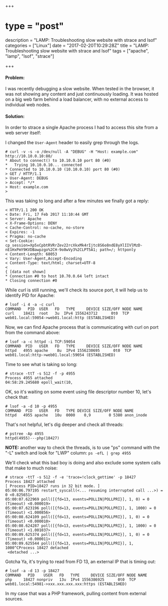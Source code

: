+++
# type = "post"
description = "LAMP: Troubleshooting slow website with strace and lsof"
categories = ["Linux"]
date = "2017-02-20T10:29:28Z"
title = "LAMP: Troubleshooting slow website with strace and lsof"
tags = ["apache", "lamp", "lsof", "strace"]

+++

#### Problem:

I was recently debugging a slow website. When tested in the browser, it was not showing any content and just continuously loading.
It was hosted on a big web farm behind a load balancer, with no external access to individual web nodes.

#### Solution:

In order to strace a single Apache process I had to access this site from a web server itself:

I changed the `User-Agent` header to easily grep through the logs.

```
# curl -v -s -o /dev/null -A "DEBUG" -H "Host: example.com" http://10.10.0.10:80/
* About to connect() to 10.10.0.10 port 80 (#0)
*   Trying 10.10.0.10... connected
* Connected to 10.10.0.10 (10.10.0.10) port 80 (#0)
> GET / HTTP/1.1
> User-Agent: DEBUG
> Accept: */*
> Host: example.com
>
```

This was taking to long and after a few minutes we finally got a reply:

```
< HTTP/1.1 200 OK
< Date: Fri, 17 Feb 2017 11:10:44 GMT
< Server: Apache
< X-Frame-Options: DENY
< Cache-Control: no-cache, no-store
< Expires: -1
< Pragma: no-cache
< Set-Cookie: cp_session=Xp5xCpbtRVRrZev22rcXkxMk4rIjtc8S6o8ndE8yXlIIVlMzD-nE1HxPmY9KVDBawpzgo%2CH-9o8wVy3%2CLPT5A1; path=/; httponly
< Content-Length: 68053
< Vary: User-Agent,Accept-Encoding
< Content-Type: text/html; charset=UTF-8
<
{ [data not shown]
* Connection #0 to host 10.70.0.64 left intact
* Closing connection #0
```

While curl is still running, we'll check its source port, it will help us to identify PID for Apache:

```
# lsof -i 4 -a -c curl
COMMAND   PID  USER   FD   TYPE     DEVICE SIZE/OFF NODE NAME
curl    18421  root   3u  IPv4 1556243712      0t0  TCP web01.local:59054->web01.local:http (ESTABLISHED)
```

Now, we can find Apache process that is communicating with curl on port from the command above:

```
# lsof -a -c httpd -i TCP:59054
COMMAND  PID   USER   FD   TYPE     DEVICE SIZE/OFF NODE NAME
httpd   4955 apache    8u  IPv4 1556230695      0t0  TCP web01.local:http->web01.local:59054 (ESTABLISHED)
```

Time to see what is taking so long:

```
# strace -ttT -s 512 -f -p 4955
Process 4955 attached
04:58:29.245680 epoll_wait(10,
```

OK, so it's waiting on some event using file descriptor number 10, let's check that:

```
# lsof -a -d 10 -p 4955
COMMAND  PID   USER   FD   TYPE DEVICE SIZE/OFF NODE NAME
httpd   4955 apache   10u  0000    0,9        0 5380 anon_inode
```

That's not helpful, let's dig deeper and check all threads:

```
# pstree -Ap 4955
httpd(4955)---php(18427)
```
**NOTE:** another way to check the threads, is to use "ps" command with the "-L" switch and look for "LWP" column: `ps -efL | grep 4955`

We'll check what this bad boy is doing and also exclude some system calls that make to much noise:

```
# strace -ttT -s 512 -f -e 'trace=!clock_gettime' -p 18427
Process 18427 attached
[ Process PID=18427 runs in 32 bit mode. ]
05:00:06.797195 restart_syscall(<... resuming interrupted call ...>) = 0 <0.825651>
05:00:07.622969 poll([{fd=13, events=POLLIN|POLLPRI}], 1, 0) = 0 (Timeout) <0.000019>
05:00:07.623196 poll([{fd=13, events=POLLIN|POLLPRI}], 1, 1000) = 0 (Timeout) <1.000856>
05:00:08.624109 poll([{fd=13, events=POLLIN|POLLPRI}], 1, 0) = 0 (Timeout) <0.000010>
05:00:08.624287 poll([{fd=13, events=POLLIN|POLLPRI}], 1, 1000) = 0 (Timeout) <1.001037>
05:00:09.625374 poll([{fd=13, events=POLLIN|POLLPRI}], 1, 0) = 0 (Timeout) <0.000011>
05:00:09.625544 poll([{fd=13, events=POLLIN|POLLPRI}], 1, 1000^CProcess 18427 detached
 <detached ...>
```

Gotcha Ya, it's trying to read from FD 13, an external IP that is timing out:

```
# lsof -a -d 13 -p 18427
COMMAND   PID    USER   FD   TYPE     DEVICE SIZE/OFF NODE NAME
php     18427 nonpriv   13u  IPv4 1556386925      0t0  TCP web01.local:54981->xxx.xxx.xxx.xxx:https (ESTABLISHED)
```

In my case that was a PHP framework, pulling content from external sources.
